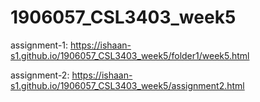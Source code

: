 # 1906057_CSL3403_week5

assignment-1: https://ishaan-s1.github.io/1906057_CSL3403_week5/folder1/week5.html

assignment-2: https://ishaan-s1.github.io/1906057_CSL3403_week5/assignment2.html
